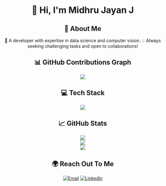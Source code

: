 <h1 align="center">👋 Hi, I'm Midhru Jayan J</h1>

<h2 align="center">💫 About Me</h2>
<div align="center">
🚀 A developer with expertise in data science and computer vision.  
💡 Always seeking challenging tasks and open to collaborations!  
</div>

<h2 align="center">📊 GitHub Contributions Graph</h2>

<div align="center">
  <a href="https://github.com/Midhru-Jayan-J">
    <img src="https://github-readme-activity-graph.vercel.app/graph?username=Midhru-Jayan-J&theme=github-dark" />
  </a>
</div>


<h2 align="center">💻 Tech Stack</h2>
<div align="center">
  <img src="https://skillicons.dev/icons?i=c,cpp,python,java,tensorflow,pytorch,sklearn,mysql,postgresql,html,css,js,react,nodejs,express,vite,flutter,dart,kotlin,nginx,git,github,linux,bash,vscode,ubuntu,debian" />
</div>


<h2 align="center">📈 GitHub Stats</h2>
<div align="center">
  <img src="https://github-readme-stats.vercel.app/api?username=Midhru-Jayan-J&theme=vision-friendly-dark&hide_border=false&include_all_commits=false&count_private=true" /><br/>
  <img src="https://github-readme-streak-stats.vercel.app/?user=Midhru-Jayan-J&theme=vision-friendly-dark&hide_border=false" /><br>
  <img src="https://github-readme-stats.vercel.app/api/top-langs/?username=Midhru-Jayan-J&theme=vision-friendly-dark&hide_border=false&include_all_commits=true&count_private=true&layout=compact" />
</div>


<h2 align="center">🌍 Reach Out To Me</h2>
<div align="center">
  <a href="mailto:midhruchand@gmail.com" target="_blank"><img src="https://skillicons.dev/icons?i=gmail" title="Email" /></a>
  <a href="https://www.linkedin.com/in/midhru-jayan-j-29b32628b/" target="_blank"><img src="https://skillicons.dev/icons?i=linkedin" title="LinkedIn" /></a>
</div>



